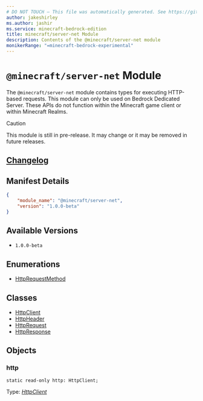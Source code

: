 ```yaml
---
# DO NOT TOUCH — This file was automatically generated. See https://github.com/mojang/minecraftapidocsgenerator to modify descriptions, examples, etc.
author: jakeshirley
ms.author: jashir
ms.service: minecraft-bedrock-edition
title: minecraft/server-net Module
description: Contents of the @minecraft/server-net module
monikerRange: "=minecraft-bedrock-experimental"
---
```

# `@minecraft/server-net` Module

The `@minecraft/server-net` module contains types for executing HTTP-based requests. This module can only be used on Bedrock Dedicated Server. These APIs do not function within the Minecraft game client or within Minecraft Realms.

> [!CAUTION]
> This module is still in pre-release.  It may change or it may be removed in future releases.

## [Changelog](changelog.md)

## Manifest Details
```json
{
    "module_name": "@minecraft/server-net",
    "version": "1.0.0-beta"
}
```

## Available Versions
- `1.0.0-beta`

## Enumerations
- [HttpRequestMethod](HttpRequestMethod.md)

## Classes
- [HttpClient](HttpClient.md)
- [HttpHeader](HttpHeader.md)
- [HttpRequest](HttpRequest.md)
- [HttpResponse](HttpResponse.md)

## Objects
  
### **http**
`static read-only http: HttpClient;`

Type: [*HttpClient*](HttpClient.md)
